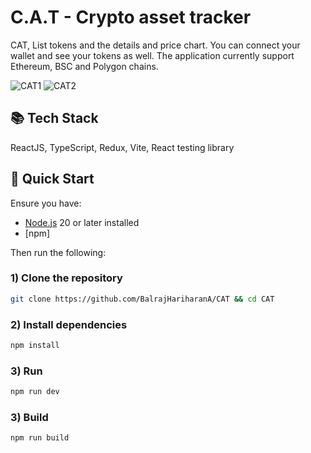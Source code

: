 # C.A.T - Crypto asset tracker

CAT, List tokens and the details and price chart. You can connect your wallet and see your tokens as well. The application currently support Ethereum, BSC and Polygon chains.

![CAT1](https://i.postimg.cc/vcQjFyG9/cat1.png)
![CAT2](https://i.postimg.cc/VdDhzhNh/cat2.png)

## 📚 Tech Stack

ReactJS, TypeScript, Redux, Vite, React testing library

## 🚀 Quick Start

Ensure you have:

- [Node.js](https://nodejs.org) 20 or later installed
- [npm]

Then run the following:

### 1) Clone the repository

```bash
git clone https://github.com/BalrajHariharanA/CAT && cd CAT
```

### 2) Install dependencies

```bash
npm install
```

### 3) Run

```bash
npm run dev
```

### 3) Build

```bash
npm run build
```
